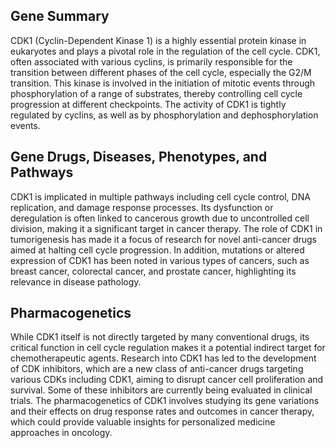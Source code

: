 ## Gene Summary
CDK1 (Cyclin-Dependent Kinase 1) is a highly essential protein kinase in eukaryotes and plays a pivotal role in the regulation of the cell cycle. CDK1, often associated with various cyclins, is primarily responsible for the transition between different phases of the cell cycle, especially the G2/M transition. This kinase is involved in the initiation of mitotic events through phosphorylation of a range of substrates, thereby controlling cell cycle progression at different checkpoints. The activity of CDK1 is tightly regulated by cyclins, as well as by phosphorylation and dephosphorylation events.

## Gene Drugs, Diseases, Phenotypes, and Pathways
CDK1 is implicated in multiple pathways including cell cycle control, DNA replication, and damage response processes. Its dysfunction or deregulation is often linked to cancerous growth due to uncontrolled cell division, making it a significant target in cancer therapy. The role of CDK1 in tumorigenesis has made it a focus of research for novel anti-cancer drugs aimed at halting cell cycle progression. In addition, mutations or altered expression of CDK1 has been noted in various types of cancers, such as breast cancer, colorectal cancer, and prostate cancer, highlighting its relevance in disease pathology.

## Pharmacogenetics
While CDK1 itself is not directly targeted by many conventional drugs, its critical function in cell cycle regulation makes it a potential indirect target for chemotherapeutic agents. Research into CDK1 has led to the development of CDK inhibitors, which are a new class of anti-cancer drugs targeting various CDKs including CDK1, aiming to disrupt cancer cell proliferation and survival. Some of these inhibitors are currently being evaluated in clinical trials. The pharmacogenetics of CDK1 involves studying its gene variations and their effects on drug response rates and outcomes in cancer therapy, which could provide valuable insights for personalized medicine approaches in oncology.